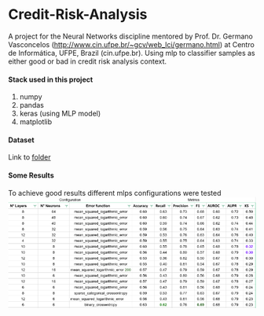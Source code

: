 # Credit-Risk-Analysis
A project for the Neural Networks discipline mentored by Prof. Dr.  Germano Vasconcelos  (http://www.cin.ufpe.br/~gcv/web_lci/germano.html) at Centro de Informática, UFPE, Brazil (cin.ufpe.br). Using mlp to classifier samples as either good or bad in credit risk analysis context.

#### Stack used in this project

1. numpy
2. pandas
3. keras (using MLP model)
4. matplotlib

#### Dataset

Link to [folder][dataset]

#### Some Results
To achieve good results different mlps configurations were tested 
![results](https://raw.githubusercontent.com/las33/Credit-Risk-Analysis/master/mlp-results.png)

[dataset]: <https://drive.google.com/drive/folders/1P6yiVKMnZr4sfjW0farxnQlAgPMS5zrD?usp=sharing>
